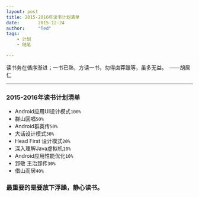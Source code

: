 ```yaml
---
layout: post
title: 2015-2016年读书计划清单
date:       2015-12-24
author:     "Ted"
tags:
    - 计划
    - 随笔

---
```


读书务在循序渐进；一书已熟，方读一书，勿得卤莽躐等，虽多无益。　——胡居仁

---

### 2015-2016年读书计划清单  
- Android应用UI设计模式`100%` 
- 群山回唱`50%`
- Android群英传`50%`
- 大话设计模式`30%`
- Head First 设计模式`20%`
- 深入理解Java虚拟机`10%`
- Android应用性能优化`10%`
- 郅敬 王治郅传`30%`
- 借山而居`40%`

### 最重要的是要放下浮躁，静心读书。
